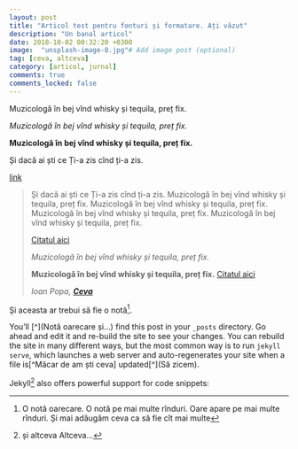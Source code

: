 ```yaml
---
layout: post
title: "Articol test pentru fonturi și formatare. Ați văzut"
description: "Un banal articol"
date: 2018-10-02 00:32:20 +0300
image:  "unsplash-image-8.jpg"# Add image post (optional)
tag: [ceva, altceva]
category: [articol, jurnal]
comments: true
comments_locked: false
---
```


Muzicologă în bej vînd whisky și tequila, preț fix.

*Muzicologă în bej vînd whisky și tequila, preț fix.*

**Muzicologă în bej vînd whisky și tequila, preț fix.**

Și dacă ai ști ce Ți-a zis cînd ți-a zis.

[link](https://wikipedia.org/link)

>Și dacă ai ști ce Ți-a zis cînd ți-a zis. Muzicologă în bej vînd whisky și tequila, preț fix. Muzicologă în bej vînd whisky și tequila, preț fix. Muzicologă în bej vînd whisky și tequila, preț fix. Muzicologă în bej vînd whisky și tequila, preț fix.
>
> [Citatul aici](https://wikipedia.org/link)
>
>*Muzicologă în bej vînd whisky și tequila, preț fix.*
>
>**Muzicologă în bej vînd whisky și tequila, preț fix.** [Citatul aici](https://wikipedia.org/link)
>
> <cite> Ioan Popa, [**Ceva**](link) </cite>

Și aceasta ar trebui să fie o notă[^1].

You’ll [^](Notă oarecare și...) find this post in your `_posts` directory. Go ahead and edit it and re-build the site to see your changes. You can rebuild the site in many different ways, but the most common way is to run `jekyll serve`, which launches a web server and auto-regenerates your site when a file is[^Măcar de am ști ceva] updated[^](Să zicem).


Jekyll[^footnote] also offers powerful support for code snippets:


[^1]: O notă oarecare. O notă pe mai multe rînduri. Oare apare pe mai multe rînduri. Și mai adăugăm ceva ca să fie cît mai multe 
[^fdootnote]: notă subsol
[^footnote]: și altceva
Altceva...

